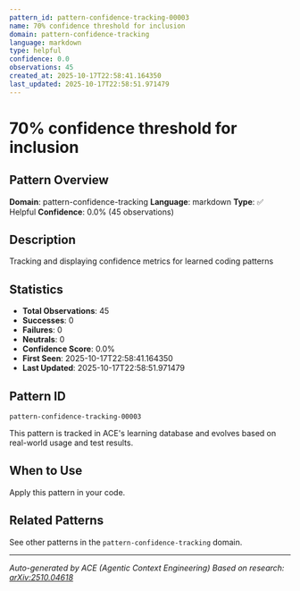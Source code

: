 ```yaml
---
pattern_id: pattern-confidence-tracking-00003
name: 70% confidence threshold for inclusion
domain: pattern-confidence-tracking
language: markdown
type: helpful
confidence: 0.0
observations: 45
created_at: 2025-10-17T22:58:41.164350
last_updated: 2025-10-17T22:58:51.971479
---
```

# 70% confidence threshold for inclusion

## Pattern Overview

**Domain**: pattern-confidence-tracking
**Language**: markdown
**Type**: ✅ Helpful
**Confidence**: 0.0% (45 observations)

## Description

Tracking and displaying confidence metrics for learned coding patterns

## Statistics

- **Total Observations**: 45
- **Successes**: 0
- **Failures**: 0
- **Neutrals**: 0
- **Confidence Score**: 0.0%
- **First Seen**: 2025-10-17T22:58:41.164350
- **Last Updated**: 2025-10-17T22:58:51.971479

## Pattern ID

```
pattern-confidence-tracking-00003
```

This pattern is tracked in ACE's learning database and evolves based on real-world usage and test results.

## When to Use

Apply this pattern in your code.

## Related Patterns

See other patterns in the `pattern-confidence-tracking` domain.

---

*Auto-generated by ACE (Agentic Context Engineering)*
*Based on research: [arXiv:2510.04618](https://arxiv.org/abs/2510.04618)*
